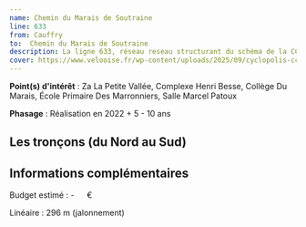 ```yaml
---
name: Chemin du Marais de Soutraine
line: 633
from: Cauffry
to:  Chemin du Marais de Soutraine 
description: La ligne 633, réseau reseau structurant du schéma de la CCLVD (tronçon 33) concerne Cauffry - Chemin du Marais de Soutraine
cover: https://www.velooise.fr/wp-content/uploads/2025/09/cyclopolis-cclvd-33.jpg
---
```


**Point(s) d'intérêt** : Za La Petite Vallée, Complexe Henri Besse, Collège Du Marais, École Primaire Des Marronniers, Salle Marcel Patoux

**Phasage** : Réalisation en 2022 + 5 - 10 ans

## Les tronçons (du Nord au Sud)

## Informations complémentaires

Budget estimé :  -   € 

Linéaire : 296 m (jalonnement)

